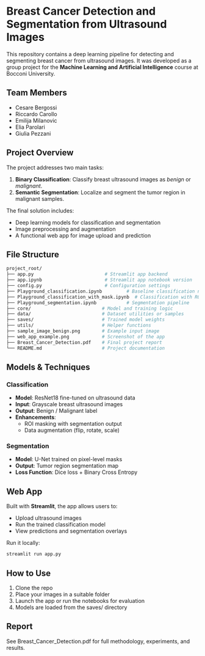 # Breast Cancer Detection and Segmentation from Ultrasound Images

This repository contains a deep learning pipeline for detecting and segmenting breast cancer from ultrasound images. It was developed as a group project for the **Machine Learning and Artificial Intelligence** course at Bocconi University.

## Team Members

- Cesare Bergossi  
- Riccardo Carollo
- Emilija Milanovic
- Elia Parolari
- Giulia Pezzani

## Project Overview

The project addresses two main tasks:

1. **Binary Classification**: Classify breast ultrasound images as *benign* or *malignant*.  
2. **Semantic Segmentation**: Localize and segment the tumor region in malignant samples.

The final solution includes:
- Deep learning models for classification and segmentation
- Image preprocessing and augmentation
- A functional web app for image upload and prediction

## File Structure
```bash
project_root/
├── app.py                          # Streamlit app backend
├── app.ipynb                       # Streamlit app notebook version
├── config.py                       # Configuration settings
├── Playground_classification.ipynb         # Baseline classification notebook
├── Playground_classification_with_mask.ipynb  # Classification with ROI masks
├── Playground_segmentation.ipynb           # Segmentation pipeline
├── core/                          # Model and training logic
├── data/                          # Dataset utilities or samples
├── saves/                         # Trained model weights
├── utils/                         # Helper functions
├── sample_image_benign.png        # Example input image
├── web_app_example.png            # Screenshot of the app
├── Breast_Cancer_Detection.pdf    # Final project report
└── README.md                      # Project documentation
```

## Models & Techniques

### Classification
- **Model**: ResNet18 fine-tuned on ultrasound data
- **Input**: Grayscale breast ultrasound images
- **Output**: Benign / Malignant label
- **Enhancements**:
  - ROI masking with segmentation output
  - Data augmentation (flip, rotate, scale)

### Segmentation
- **Model**: U-Net trained on pixel-level masks
- **Output**: Tumor region segmentation map
- **Loss Function**: Dice loss + Binary Cross Entropy

## Web App

Built with **Streamlit**, the app allows users to:
- Upload ultrasound images  
- Run the trained classification model  
- View predictions and segmentation overlays

Run it locally:
```bash
streamlit run app.py
```

## How to Use
1.	Clone the repo
2.	Place your images in a suitable folder
3.	Launch the app or run the notebooks for evaluation
4.	Models are loaded from the saves/ directory


## Report
See Breast_Cancer_Detection.pdf for full methodology, experiments, and results.
